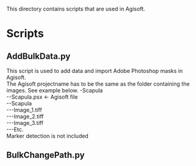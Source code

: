 This directory contains scripts that are used in Agisoft.

# Scripts
## AddBulkData.py
This script is used to add data and import Adobe Photoshop masks in Agisoft.  
The Agisoft projectname has to be the same as the folder containing the images. See example below.
-Scapula  
--Scapula.psx <- Agisoft file  
--Scapula  
---Image_1.tiff  
---Image_2.tiff  
---Image_3.tiff  
---Etc.  
Marker detection is not included

## BulkChangePath.py

